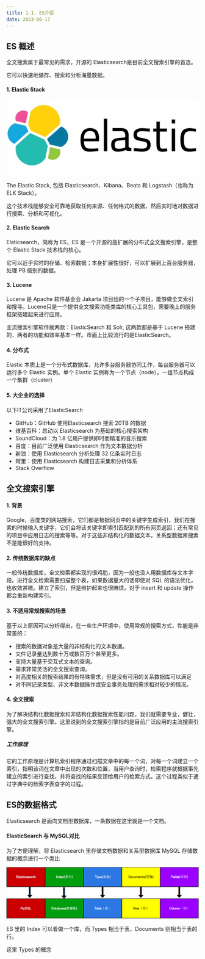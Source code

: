```yaml
---
title: 1-1. ES介绍
date: 2023-06-17
---
```

## ES 概述
全文搜索属于最常见的需求，开源的 Elasticsearch是目前全文搜索引擎的首选。

它可以快速地储存、搜索和分析海量数据。
#### 1. Elastic Stack
![1-1-1](/img/sql/es/1-1-1.jpg)

The Elastic Stack, 包括 Elasticsearch、Kibana、Beats 和 Logstash（也称为 ELK Stack）。

这个技术栈能够安全可靠地获取任何来源、任何格式的数据，然后实时地对数据进行搜索、分析和可视化。

#### 2. Elastic Search
Elaticsearch，简称为 ES，ES 是一个开源的高扩展的分布式全文搜索引擎，是整个 Elastic Stack 技术栈的核心。

它可以近乎实时的存储、检索数据；本身扩展性很好，可以扩展到上百台服务器，处理 PB 级别的数据。

#### 3. Lucene
Lucene 是 Apache 软件基金会 Jakarta 项目组的一个子项目，能够做全文索引和搜寻。Lucene只是一个提供全文搜索功能类库的核心工具包，需要晚上的服务框架搭建起来进行应用。

主流搜索引擎软件就两款：ElasticSearch 和 Solr, 这两款都是基于 Lucene 搭建的，两者的功能和效率基本一样。市面上比较流行的是ElasticSearch。

#### 4. 分布式
Elastic 本质上是一个分布式数据库，允许多台服务器协同工作，每台服务器可以运行多个 Elastic 实例。单个 Elastic 实例称为一个节点（node）。一组节点构成一个集群（cluster）

#### 5. 大企业的选择
以下IT公司采用了ElasticSearch
- GitHub：GitHub 使用Elasticsearch 搜索 20TB 的数据
- 维基百科：启动以 Elasticsearch 为基础的核心搜索架构
- SoundCloud：为 1.8 亿用户提供即时而精准的音乐搜索
- 百度：目前广泛使用 Elasticsearch 作为文本数据分析
- 新浪：使用 Elasticsearch 分析处理 32 亿条实时日志
- 阿里：使用 Elasticsearch 构建日志采集和分析体系
- Stack Overflow



## 全文搜索引擎
#### 1. 背景
Google，百度类的网站搜索，它们都是根据网页中的关键字生成索引，我们在搜索的时候输入关键字，它们会将该关键字即索引匹配到的所有网页返回；还有常见的项目中应用日志的搜索等等。对于这些非结构化的数据文本，关系型数据库搜索不是能很好的支持。

#### 2. 传统数据库的缺点
一般传统数据库，全文检索都实现的很鸡肋，因为一般也没人用数据库存文本字段。进行全文检索需要扫描整个表，如果数据量大的话即使对 SQL 的语法优化，也收效甚微。建立了索引，但是维护起来也很麻烦，对于 insert 和 update 操作都会重新构建索引。

#### 3. 不适用常规搜索的场景
基于以上原因可以分析得出，在一些生产环境中，使用常规的搜索方式，性能是非常差的：
- 搜索的数据对象是大量的非结构化的文本数据。
- 文件记录量达到数十万或数百万个甚至更多。
- 支持大量基于交互式文本的查询。
- 需求非常灵活的全文搜索查询。
- 对高度相关的搜索结果的有特殊需求，但是没有可用的关系数据库可以满足
- 对不同记录类型、非文本数据操作或安全事务处理的需求相对较少的情况。

#### 4. 全文搜索
为了解决结构化数据搜索和非结构化数据搜索性能问题，我们就需要专业，健壮，强大的全文搜索引擎。这里说到的全文搜索引擎指的是目前广泛应用的主流搜索引擎。

##### 工作原理
它的工作原理是计算机索引程序通过扫描文章中的每一个词，对每一个词建立一个索引，指明该词在文章中出现的次数和位置，当用户查询时，检索程序就根据事先建立的索引进行查找，并将查找的结果反馈给用户的检索方式。这个过程类似于通过字典中的检索字表查字的过程。


## ES的数据格式
Elasticsearch 是面向文档型数据库，一条数据在这里就是一个文档。
#### ElasticSearch 与 MySQL对比
为了方便理解，将 Elasticsearch 里存储文档数据和关系型数据库 MySQL 存储数据的概念进行一个类比

![1-3-1](/img/sql/es/1-3-1.jpg)


ES 里的 Index 可以看做一个库，而 Types 相当于表，Documents 则相当于表的行。

这里 Types 的概念
